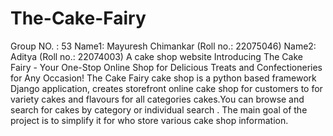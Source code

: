 # The-Cake-Fairy
Group NO. : 53
Name1: Mayuresh Chimankar (Roll no.: 22075046)
Name2: Aditya (Roll no.: 22074003)
A cake shop website
Introducing The Cake Fairy - Your One-Stop Online Shop for Delicious Treats and Confectioneries for Any Occasion!
The Cake Fairy cake shop is a python based framework Django application, creates storefront online cake shop for customers to for variety cakes and flavours for all categories cakes.You can browse and search for cakes by category or individual search . The main goal of the project is to simplify it for who store various cake shop information.
